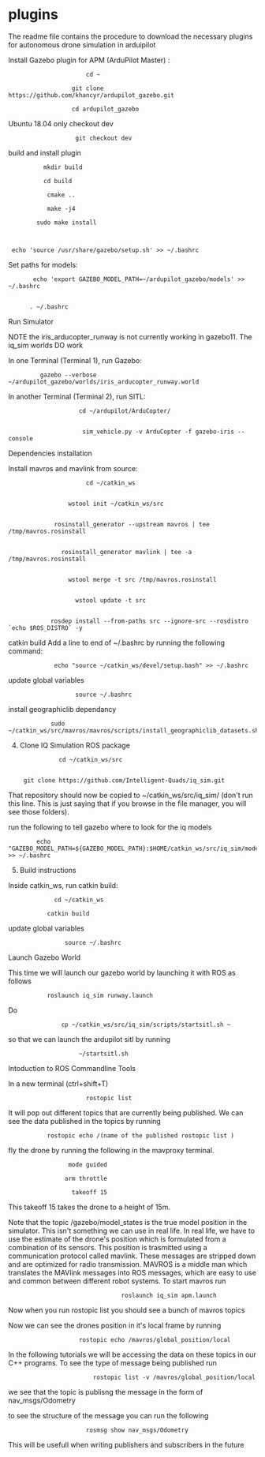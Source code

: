# plugins
The readme file contains the procedure to download the necessary plugins for autonomous drone simulation in arduipilot


Install Gazebo plugin for APM (ArduPilot Master) :

                          cd ~
                          
                      git clone https://github.com/khancyr/ardupilot_gazebo.git

                      cd ardupilot_gazebo



Ubuntu 18.04 only checkout dev

                       git checkout dev


build and install plugin

              
              mkdir build
              
              cd build
               
               cmake ..
               
               make -j4

            sudo make install



     echo 'source /usr/share/gazebo/setup.sh' >> ~/.bashrc


Set paths for models:

           
           echo 'export GAZEBO_MODEL_PATH=~/ardupilot_gazebo/models' >> ~/.bashrc


          . ~/.bashrc



Run Simulator


NOTE the iris_arducopter_runway is not currently working in gazebo11. The iq_sim worlds DO work

In one Terminal (Terminal 1), run Gazebo:


             gazebo --verbose ~/ardupilot_gazebo/worlds/iris_arducopter_runway.world



In another Terminal (Terminal 2), run SITL:


                        cd ~/ardupilot/ArduCopter/


                         sim_vehicle.py -v ArduCopter -f gazebo-iris --console



Dependencies installation


Install mavros and mavlink from source:


                          cd ~/catkin_ws


                     wstool init ~/catkin_ws/src


                 rosinstall_generator --upstream mavros | tee /tmp/mavros.rosinstall


                   rosinstall_generator mavlink | tee -a /tmp/mavros.rosinstall


                     wstool merge -t src /tmp/mavros.rosinstall


                       wstool update -t src


                rosdep install --from-paths src --ignore-src --rosdistro `echo $ROS_DISTRO` -y



catkin build
Add a line to end of ~/.bashrc by running the following command:


                 echo "source ~/catkin_ws/devel/setup.bash" >> ~/.bashrc


update global variables


                       source ~/.bashrc


install geographiclib dependancy

                
                sudo ~/catkin_ws/src/mavros/mavros/scripts/install_geographiclib_datasets.sh


4. Clone IQ Simulation ROS package


                  cd ~/catkin_ws/src

     
        git clone https://github.com/Intelligent-Quads/iq_sim.git


That repository should now be copied to ~/catkin_ws/src/iq_sim/ (don't run this line. This is just saying that if you browse in the file manager, you will see those folders).

run the following to tell gazebo where to look for the iq models


            
            echo "GAZEBO_MODEL_PATH=${GAZEBO_MODEL_PATH}:$HOME/catkin_ws/src/iq_sim/models" >> ~/.bashrc



5. Build instructions

Inside catkin_ws, run catkin build:

                 
                 cd ~/catkin_ws

               catkin build


update global variables

                    source ~/.bashrc



Launch Gazebo World

This time we will launch our gazebo world by launching it with ROS as follows



               roslaunch iq_sim runway.launch



Do

                   cp ~/catkin_ws/src/iq_sim/scripts/startsitl.sh ~



so that  we can launch the ardupilot sitl by running


                        ~/startsitl.sh


Intoduction to ROS Commandline Tools

In a new terminal (ctrl+shift+T)

                          rostopic list

It will pop out different topics that are currently being published. We can see the data published in the topics by running 

               rostopic echo /(name of the published rostopic list )
               

fly the drone by running the following in the mavproxy terminal.

                     mode guided
                   
                    arm throttle

                      takeoff 15
 
 
 
 This takeoff 15 takes the drone to a height of 15m.
 
 Note that the topic /gazebo/model_states is the true model position in the simulator. This isn't something we can use in real life. In real life, we have to use the estimate of the drone's position which is formulated from a combination of its sensors. This position is trasmitted using a communication protocol called mavlink. These messages are stripped down and are optimized for radio transmission. MAVROS is a middle man which translates the MAVlink messages into ROS messages, which are easy to use and common between different robot systems. To start mavros run
 
 
                                    
                                    roslaunch iq_sim apm.launch



Now when you run rostopic list you should see a bunch of mavros topics

Now we can see the drones position in it's local frame by running



                        rostopic echo /mavros/global_position/local



In the following tutorials we will be accessing the data on these topics in our C++ programs. To see the type of message being published run



                            rostopic list -v /mavros/global_position/local


we see that the topic is publisng the message in the form of nav_msgs/Odometry

to see the structure of the message you can run the following


                          rosmsg show nav_msgs/Odometry


This will be usefull when writing publishers and subscribers in the future
